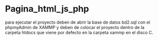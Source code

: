 # Pagina_html_js_php


para ejecutar el proyecto deben de abrir la base de datos bd2.sql con el phpmyAdmin de XAMMP y deben de colocar el proyecto dentro 
de la carpeta htdocs que viene por defecto en la carpeta xammp en el disco C.
